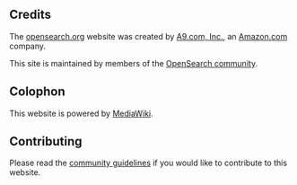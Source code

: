 ## Credits

The [opensearch.org](http://opensearch.org/) website was created by
[A9.com, Inc.](http://a9.com), an [Amazon.com](http://www.amazon.com)
company.

This site is maintained by members of the [OpenSearch
community](Community/OpenSearch_community "wikilink").

## Colophon

This website is powered by
[MediaWiki](http://www.mediawiki.org/wiki/MediaWiki).

## Contributing

Please read the [community guidelines](Community/Guidelines "wikilink")
if you would like to contribute to this website.
